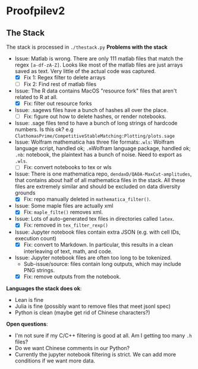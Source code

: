 # Proofpilev2

## The Stack
The stack is processed in `./thestack.py`
**Problems with the stack**
- Issue: Matlab is wrong. There are only 111 matlab files that match the regex `[a-df-zA-Z]`. Looks like most of the matlab files are just arrays saved as text. Very little of the actual code was captured. 
    - [x] Fix 1: Regex filter to delete arrays
    - [ ] Fix 2: Find rest of matlab files
- Issue: The R data contains MacOS "resource fork" files that aren't related to R at all. 
    - [x] Fix: filter out resource forks
- Issue: .sagews files have a bunch of hashes all over the place.
    - [ ] Fix: figure out how to delete hashes, or render notebooks. 
- Issue: .sage files tend to have a bunch of long strings of hardcode numbers. Is this ok? e.g `ClathomasPrime/CompetitiveStableMatching:Plotting/plots.sage`
- Issue: Wolfram mathematica has three file formats:`.wls`: Wolfram language script, handled ok; `.m`Wolfram language package, handled ok; `.nb`: notebook, the plaintext has a bunch of noise. Need to export as `.wls`. 
    - [ ] Fix: convert notebooks to tex or wls
- Issue: There is one mathematica repo, `dendaxD/QAOA-MaxCut-amplitudes`, that contains about half of all mathematica files in the stack. All these files are extremely similar and should be excluded on data diversity grounds
    - [x] Fix: repo manually deleted in `mathematica_filter()`. 
- Issue: Some maple files are actually xml
    - [x] Fix: `maple_filte()` removes xml. 
- Issue: Lots of auto-generated tex files in directories called `latex`.
    - [x] Fix: removed in `tex_filter_rexp()`
- Issue: Jupyter notebook files contain extra JSON (e.g. with cell IDs, execution count)
    - [x] Fix: convert to Markdown. In particular, this results in a clean interleaving of text, math, and code.
- Issue: Jupyter notebook files are often too long to be tokenized.
    - Sub-issue/source: files contain long outputs, which may include PNG strings. 
    - [X] Fix: remove outputs from the notebook. 

**Languages the stack does ok**:
- Lean is fine
- Julia is fine (possibly want to remove files that meet jsonl spec)
- Python is clean (maybe get rid of Chinese characters?)

**Open questions**:
- I'm not sure if my C/C++ filtering is good at all. Am I getting too many `.h` files?
- Do we want Chinese comments in our Python?
- Currently the jupyter notebook filtering is strict. We can add more conditions if we want more data.
    
